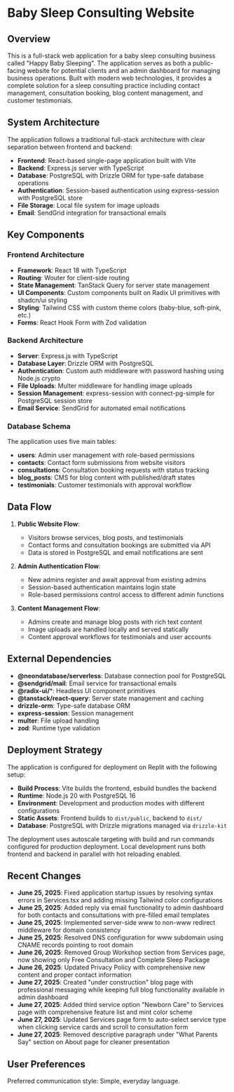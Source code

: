 # Baby Sleep Consulting Website

## Overview

This is a full-stack web application for a baby sleep consulting business called "Happy Baby Sleeping". The application serves as both a public-facing website for potential clients and an admin dashboard for managing business operations. Built with modern web technologies, it provides a complete solution for a sleep consulting practice including contact management, consultation booking, blog content management, and customer testimonials.

## System Architecture

The application follows a traditional full-stack architecture with clear separation between frontend and backend:

- **Frontend**: React-based single-page application built with Vite
- **Backend**: Express.js server with TypeScript
- **Database**: PostgreSQL with Drizzle ORM for type-safe database operations
- **Authentication**: Session-based authentication using express-session with PostgreSQL store
- **File Storage**: Local file system for image uploads
- **Email**: SendGrid integration for transactional emails

## Key Components

### Frontend Architecture
- **Framework**: React 18 with TypeScript
- **Routing**: Wouter for client-side routing
- **State Management**: TanStack Query for server state management
- **UI Components**: Custom components built on Radix UI primitives with shadcn/ui styling
- **Styling**: Tailwind CSS with custom theme colors (baby-blue, soft-pink, etc.)
- **Forms**: React Hook Form with Zod validation

### Backend Architecture
- **Server**: Express.js with TypeScript
- **Database Layer**: Drizzle ORM with PostgreSQL
- **Authentication**: Custom auth middleware with password hashing using Node.js crypto
- **File Uploads**: Multer middleware for handling image uploads
- **Session Management**: express-session with connect-pg-simple for PostgreSQL session store
- **Email Service**: SendGrid for automated email notifications

### Database Schema
The application uses five main tables:
- **users**: Admin user management with role-based permissions
- **contacts**: Contact form submissions from website visitors
- **consultations**: Consultation booking requests with status tracking
- **blog_posts**: CMS for blog content with published/draft states
- **testimonials**: Customer testimonials with approval workflow

## Data Flow

1. **Public Website Flow**:
   - Visitors browse services, blog posts, and testimonials
   - Contact forms and consultation bookings are submitted via API
   - Data is stored in PostgreSQL and email notifications are sent

2. **Admin Authentication Flow**:
   - New admins register and await approval from existing admins
   - Session-based authentication maintains login state
   - Role-based permissions control access to different admin functions

3. **Content Management Flow**:
   - Admins create and manage blog posts with rich text content
   - Image uploads are handled locally and served statically
   - Content approval workflows for testimonials and user accounts

## External Dependencies

- **@neondatabase/serverless**: Database connection pool for PostgreSQL
- **@sendgrid/mail**: Email service for transactional emails
- **@radix-ui/***: Headless UI component primitives
- **@tanstack/react-query**: Server state management and caching
- **drizzle-orm**: Type-safe database ORM
- **express-session**: Session management
- **multer**: File upload handling
- **zod**: Runtime type validation

## Deployment Strategy

The application is configured for deployment on Replit with the following setup:
- **Build Process**: Vite builds the frontend, esbuild bundles the backend
- **Runtime**: Node.js 20 with PostgreSQL 16
- **Environment**: Development and production modes with different configurations
- **Static Assets**: Frontend builds to `dist/public`, backend to `dist/`
- **Database**: PostgreSQL with Drizzle migrations managed via `drizzle-kit`

The deployment uses autoscale targeting with build and run commands configured for production deployment. Local development runs both frontend and backend in parallel with hot reloading enabled.

## Recent Changes

- **June 25, 2025**: Fixed application startup issues by resolving syntax errors in Services.tsx and adding missing Tailwind color configurations
- **June 25, 2025**: Added reply via email functionality to admin dashboard for both contacts and consultations with pre-filled email templates
- **June 25, 2025**: Implemented server-side www to non-www redirect middleware for domain consistency
- **June 25, 2025**: Resolved DNS configuration for www subdomain using CNAME records pointing to root domain
- **June 26, 2025**: Removed Group Workshop section from Services page, now showing only Free Consultation and Complete Sleep Package
- **June 26, 2025**: Updated Privacy Policy with comprehensive new content and proper contact information
- **June 27, 2025**: Created "under construction" blog page with professional messaging while keeping full blog functionality available in admin dashboard
- **June 27, 2025**: Added third service option "Newborn Care" to Services page with comprehensive feature list and mint color scheme
- **June 27, 2025**: Updated Services page form to auto-select service type when clicking service cards and scroll to consultation form
- **June 27, 2025**: Removed descriptive paragraph under "What Parents Say" section on About page for cleaner presentation

## User Preferences

Preferred communication style: Simple, everyday language.